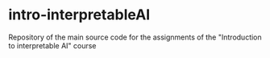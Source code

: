 # intro-interpretableAI
Repository of the main source code for the assignments of the "Introduction to interpretable AI" course
